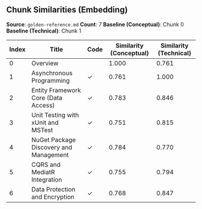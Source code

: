 ## Chunk Similarities (Embedding)

**Source**: `golden-reference.md`
**Count**: 7
**Baseline (Conceptual)**: Chunk 0
**Baseline (Technical)**: Chunk 1

| Index | Title | Code | Similarity (Conceptual) | Similarity (Technical) |
|-------|-------|------|-------------------------|------------------------|
| 0 | Overview |  | 1.000 | 0.761 |
| 1 | Asynchronous Programming | ✓ | 0.761 | 1.000 |
| 2 | Entity Framework Core (Data Access) | ✓ | 0.783 | 0.846 |
| 3 | Unit Testing with xUnit and MSTest | ✓ | 0.751 | 0.815 |
| 4 | NuGet Package Discovery and Management | ✓ | 0.784 | 0.770 |
| 5 | CQRS and MediatR Integration | ✓ | 0.755 | 0.794 |
| 6 | Data Protection and Encryption | ✓ | 0.768 | 0.847 |

